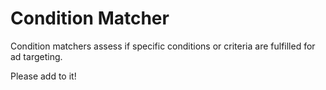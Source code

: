 # Condition Matcher

Condition matchers assess if specific conditions or criteria are fulfilled for
ad targeting.

Please add to it!
